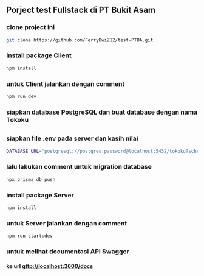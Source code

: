 ## Porject test Fullstack di PT Bukit Asam

### clone project ini

```bash
git clone https://github.com/FerryDwiZ12/test-PTBA.git
```

### install package Client

```bash
npm install
```

### untuk Client jalankan dengan comment

```bash
npm run dev
```

### siapkan database PostgreSQL dan buat database dengan nama Tokoku

##

### siapkan file .env pada server dan kasih nilai

```bash
DATABASE_URL="postgresql://postgres:password@localhost:5432/tokoku?schema=public"
```

### lalu lakukan comment untuk migration database

```bash
npx prisma db push
```

### install package Server

```bash
npm install
```

### untuk Server jalankan dengan comment

```bash
npm run start:dev
```

### untuk melihat documentasi API Swagger

#### ke url [gttp://localhost:3600/docs](http://localhost:3600/docs)
